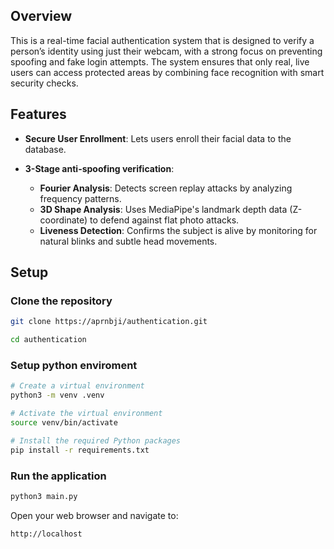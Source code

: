 ## Overview

This is a real-time facial authentication system that is designed to verify a person’s identity using just their webcam, with a strong focus on preventing spoofing and fake login attempts. The system ensures that only real, live users can access protected areas by combining face recognition with smart security checks.

## Features

- **Secure User Enrollment**: Lets users enroll their facial data to the database.

- **3-Stage anti-spoofing verification**:
  - **Fourier Analysis**: Detects screen replay attacks by analyzing frequency patterns.
  - **3D Shape Analysis**: Uses MediaPipe's landmark depth data (Z-coordinate) to defend against flat photo attacks.
  - **Liveness Detection**: Confirms the subject is alive by monitoring for natural blinks and subtle head movements.

## Setup

### Clone the repository

```bash
git clone https://aprnbji/authentication.git

cd authentication
```

### Setup python enviroment

```bash
# Create a virtual environment
python3 -m venv .venv

# Activate the virtual environment
source venv/bin/activate

# Install the required Python packages
pip install -r requirements.txt
```

### Run the application

```bash
python3 main.py
```

Open your web browser and navigate to:

`http://localhost`

